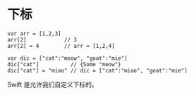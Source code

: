 # 下标 

	var arr = [1,2,3]
	arr[2]            // 3
	arr[2] = 4        // arr = [1,2,4]
	
	var dic = ["cat":"meow", "goat":"mie"]
	dic["cat"]          // {Some "meow"}
	dic["cat"] = "miao" // dic = ["cat":"miao", "goat":"mie"]

Swift 是允许我们自定义下标的。

